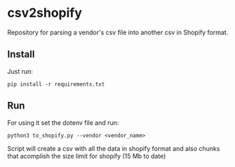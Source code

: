 # csv2shopify

Repository for parsing a vendor's csv file into another csv in Shopify format.

## Install

Just run:

`pip install -r requirements.txt`

## Run
For using it set the dotenv file and run:

`python3 to_shopify.py --vendor <vendor_name>`

Script will create a csv with all the data in shopify format and also chunks that acomplish the size limit for shopify (15 Mb to date)
